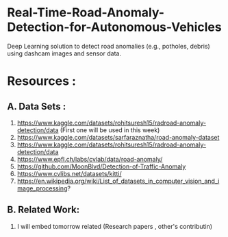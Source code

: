 # Real-Time-Road-Anomaly-Detection-for-Autonomous-Vehicles
Deep Learning solution to detect road anomalies (e.g., potholes, debris) using dashcam images and sensor data.

# **Resources** : 

## **A. Data Sets** :
  1. https://www.kaggle.com/datasets/rohitsuresh15/radroad-anomaly-detection/data (First one will be used in this week)
  2. https://www.kaggle.com/datasets/sarfaraznatha/road-anomaly-dataset
  3. https://www.kaggle.com/datasets/rohitsuresh15/radroad-anomaly-detection/data
  4. https://www.epfl.ch/labs/cvlab/data/road-anomaly/
  5. https://github.com/MoonBlvd/Detection-of-Traffic-Anomaly
  6. https://www.cvlibs.net/datasets/kitti/
  7. https://en.wikipedia.org/wiki/List_of_datasets_in_computer_vision_and_image_processing?

## **B. Related Work**:
  1. I will embed tomorrow related (Research papers , other's contributin)
